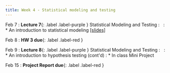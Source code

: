 ```yaml
---
title: Week 4 - Statistical modeling and testing
---
```


Feb 7
: **Lecture 7**{: .label .label-purple } Statistical Modeling and Testing
  : &nbsp;
: * An introduction to statistical modeling <a href="/winter2023/files/lec7.pdf">[slides]</a>

Feb 8
: **HW 3 due**{: .label .label-red }

Feb 9
: **Lecture 8**{: .label .label-purple } Statistical Modeling and Testing
  : &nbsp;
: * An introduction to hypothesis testing (cont'd)
: * In class Mini Project

Feb 15
: **Project Report due**{: .label .label-red }